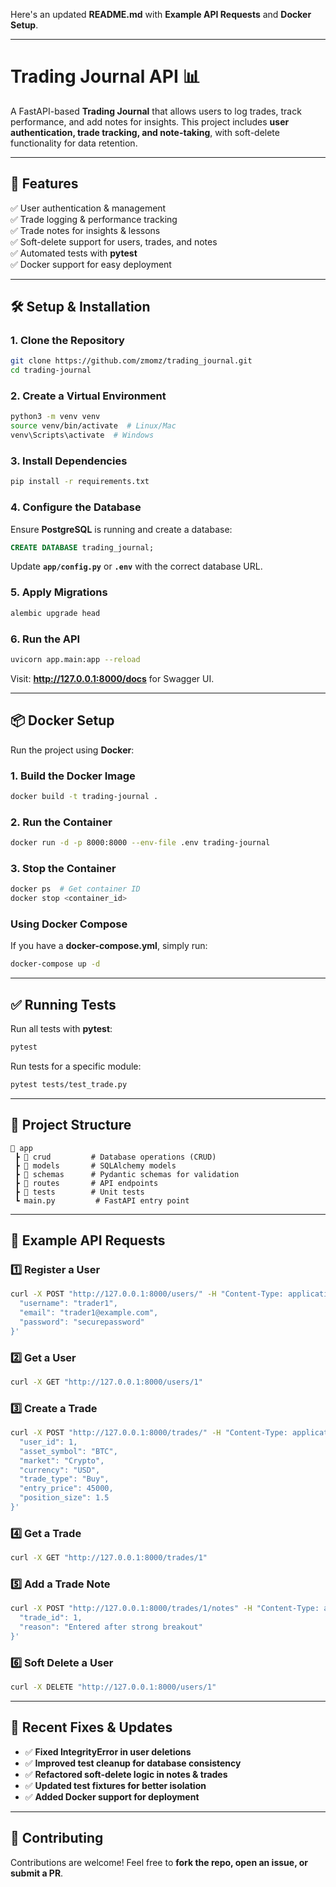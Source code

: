 Here's an updated **README.md** with **Example API Requests** and **Docker Setup**.

---

# **Trading Journal API 📊**

A FastAPI-based **Trading Journal** that allows users to log trades, track performance, and add notes for insights. This project includes **user authentication, trade tracking, and note-taking**, with soft-delete functionality for data retention.

---

## 🚀 **Features**
✅ User authentication & management  
✅ Trade logging & performance tracking  
✅ Trade notes for insights & lessons  
✅ Soft-delete support for users, trades, and notes  
✅ Automated tests with **pytest**  
✅ Docker support for easy deployment  

---

## 🛠 **Setup & Installation**

### **1. Clone the Repository**
```bash
git clone https://github.com/zmomz/trading_journal.git
cd trading-journal
```

### **2. Create a Virtual Environment**
```bash
python3 -m venv venv
source venv/bin/activate  # Linux/Mac
venv\Scripts\activate  # Windows
```

### **3. Install Dependencies**
```bash
pip install -r requirements.txt
```

### **4. Configure the Database**
Ensure **PostgreSQL** is running and create a database:
```sql
CREATE DATABASE trading_journal;
```
Update **`app/config.py`** or **`.env`** with the correct database URL.

### **5. Apply Migrations**
```bash
alembic upgrade head
```

### **6. Run the API**
```bash
uvicorn app.main:app --reload
```
Visit: **http://127.0.0.1:8000/docs** for Swagger UI.

---

## 📦 **Docker Setup**
Run the project using **Docker**:

### **1. Build the Docker Image**
```bash
docker build -t trading-journal .
```

### **2. Run the Container**
```bash
docker run -d -p 8000:8000 --env-file .env trading-journal
```

### **3. Stop the Container**
```bash
docker ps  # Get container ID
docker stop <container_id>
```

### **Using Docker Compose**
If you have a **docker-compose.yml**, simply run:
```bash
docker-compose up -d
```

---

## ✅ **Running Tests**
Run all tests with **pytest**:
```bash
pytest
```
Run tests for a specific module:
```bash
pytest tests/test_trade.py
```

---

## 📂 **Project Structure**
```
📂 app
 ┣ 📂 crud         # Database operations (CRUD)
 ┣ 📂 models       # SQLAlchemy models
 ┣ 📂 schemas      # Pydantic schemas for validation
 ┣ 📂 routes       # API endpoints
 ┣ 📂 tests        # Unit tests
 ┗ main.py         # FastAPI entry point
```

---

## 🔗 **Example API Requests**

### **1️⃣ Register a User**
```bash
curl -X POST "http://127.0.0.1:8000/users/" -H "Content-Type: application/json" -d '{
  "username": "trader1",
  "email": "trader1@example.com",
  "password": "securepassword"
}'
```

### **2️⃣ Get a User**
```bash
curl -X GET "http://127.0.0.1:8000/users/1"
```

### **3️⃣ Create a Trade**
```bash
curl -X POST "http://127.0.0.1:8000/trades/" -H "Content-Type: application/json" -d '{
  "user_id": 1,
  "asset_symbol": "BTC",
  "market": "Crypto",
  "currency": "USD",
  "trade_type": "Buy",
  "entry_price": 45000,
  "position_size": 1.5
}'
```

### **4️⃣ Get a Trade**
```bash
curl -X GET "http://127.0.0.1:8000/trades/1"
```

### **5️⃣ Add a Trade Note**
```bash
curl -X POST "http://127.0.0.1:8000/trades/1/notes" -H "Content-Type: application/json" -d '{
  "trade_id": 1,
  "reason": "Entered after strong breakout"
}'
```

### **6️⃣ Soft Delete a User**
```bash
curl -X DELETE "http://127.0.0.1:8000/users/1"
```

---

## 🔧 **Recent Fixes & Updates**
- ✅ **Fixed IntegrityError in user deletions**  
- ✅ **Improved test cleanup for database consistency**  
- ✅ **Refactored soft-delete logic in notes & trades**  
- ✅ **Updated test fixtures for better isolation**  
- ✅ **Added Docker support for deployment**  

---

## 📌 **Contributing**
Contributions are welcome! Feel free to **fork the repo, open an issue, or submit a PR**.

